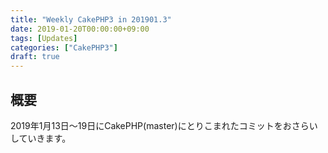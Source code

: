```yaml
---
title: "Weekly CakePHP3 in 201901.3"
date: 2019-01-20T00:00:00+09:00
tags: [Updates]
categories: ["CakePHP3"]
draft: true
---
```

## 概要
2019年1月13日〜19日にCakePHP(master)にとりこまれたコミットをおさらいしていきます。

<!--more-->